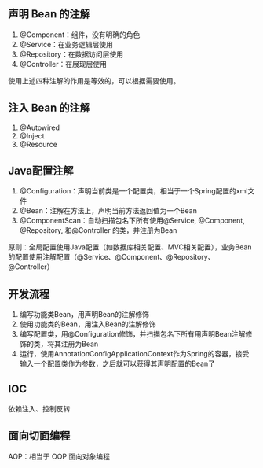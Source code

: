 ## 声明 Bean 的注解

1. @Component：组件，没有明确的角色
2. @Service：在业务逻辑层使用
3. @Repository：在数据访问层使用
4. @Controller：在展现层使用

使用上述四种注解的作用是等效的，可以根据需要使用。

## 注入 Bean 的注解

1. @Autowired
2. @Inject
3. @Resource



## Java配置注解

1. @Configuration：声明当前类是一个配置类，相当于一个Spring配置的xml文件
2. @Bean：注解在方法上，声明当前方法返回值为一个Bean
3. @ComponentScan：自动扫描包名下所有使用@Service, @Component, @Repository, 和@Controller 的类，并注册为Bean

原则：全局配置使用Java配置（如数据库相关配置、MVC相关配置），业务Bean的配置使用注解配置（@Service、@Component、@Repository、@Controller）



## 开发流程

1. 编写功能类Bean，用声明Bean的注解修饰
2. 使用功能类的Bean，用注入Bean的注解修饰
3. 编写配置类，用@Configuration修饰，并扫描包名下所有用声明Bean注解修饰的类，将其注册为Bean
4. 运行，使用AnnotationConfigApplicationContext作为Spring的容器，接受输入一个配置类作为参数，之后就可以获得其声明配置的Bean了



## IOC

依赖注入、控制反转



## 面向切面编程

AOP：相当于 OOP 面向对象编程